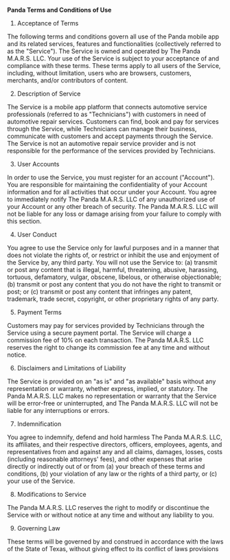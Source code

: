 **Panda Terms and Conditions of Use**

1. Acceptance of Terms

The following terms and conditions govern all use of the Panda mobile app and its
related services, features and functionalities (collectively referred to as the "Service").
The Service is owned and operated by The Panda M.A.R.S. LLC. Your use of the Service
is subject to your acceptance of and compliance with these terms. These terms apply to
all users of the Service, including, without limitation, users who are browsers,
customers, merchants, and/or contributors of content.

2. Description of Service

The Service is a mobile app platform that connects automotive service professionals
(referred to as "Technicians") with customers in need of automotive repair services.
Customers can find, book and pay for services through the Service, while Technicians
can manage their business, communicate with customers and accept payments
through the Service. The Service is not an automotive repair service provider and is not
responsible for the performance of the services provided by Technicians.

3. User Accounts

In order to use the Service, you must register for an account ("Account"). You are
responsible for maintaining the confidentiality of your Account information and for all
activities that occur under your Account. You agree to immediately notify The Panda
M.A.R.S. LLC of any unauthorized use of your Account or any other breach of security.
The Panda M.A.R.S. LLC will not be liable for any loss or damage arising from your
failure to comply with this section.

4. User Conduct

You agree to use the Service only for lawful purposes and in a manner that does not
violate the rights of, or restrict or inhibit the use and enjoyment of the Service by, any
third party. You will not use the Service to: (a) transmit or post any content that is illegal,
harmful, threatening, abusive, harassing, tortuous, defamatory, vulgar, obscene, libelous,
or otherwise objectionable; (b) transmit or post any content that you do not have the
right to transmit or post; or (c) transmit or post any content that infringes any patent,
trademark, trade secret, copyright, or other proprietary rights of any party.

5. Payment Terms

Customers may pay for services provided by Technicians through the Service using a
secure payment portal. The Service will charge a commission fee of 10% on each
transaction. The Panda M.A.R.S. LLC reserves the right to change its commission fee at
any time and without notice.

6. Disclaimers and Limitations of Liability

The Service is provided on an "as is" and "as available" basis without any representation
or warranty, whether express, implied, or statutory. The Panda M.A.R.S. LLC makes no
representation or warranty that the Service will be error-free or uninterrupted, and The
Panda M.A.R.S. LLC will not be liable for any interruptions or errors.

7. Indemnification

You agree to indemnify, defend and hold harmless The Panda M.A.R.S. LLC, its affiliates,
and their respective directors, officers, employees, agents, and representatives from and
against any and all claims, damages, losses, costs (including reasonable attorneys'
fees), and other expenses that arise directly or indirectly out of or from (a) your breach
of these terms and conditions, (b) your violation of any law or the rights of a third party,
or (c) your use of the Service.

8. Modifications to Service

The Panda M.A.R.S. LLC reserves the right to modify or discontinue the Service with or
without notice at any time and without any liability to you.

9. Governing Law

These terms will be governed by and construed in accordance with the laws of the State
of Texas, without giving effect to its conflict of laws provisions